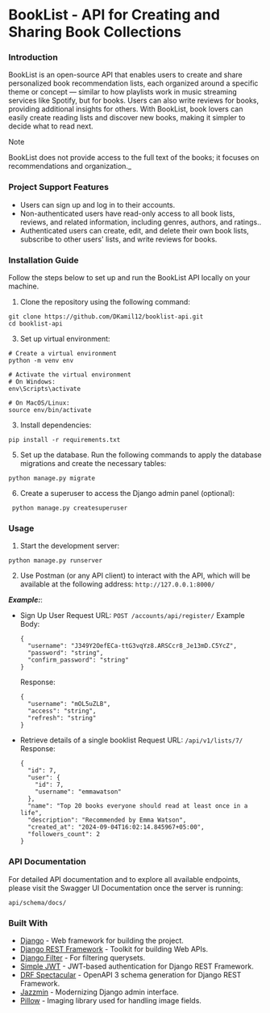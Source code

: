 # BookList - API for Creating and Sharing Book Collections
### Introduction
BookList is an open-source API that enables users to create and share personalized book recommendation lists, each organized around a specific theme or concept — similar to how playlists work in music streaming services like Spotify, but for books. Users can also write reviews for books, providing additional insights for others. With BookList, book lovers can easily create reading lists and discover new books, making it simpler to decide what to read next.
> [!NOTE]
> BookList does not provide access to the full text of the books; it focuses on recommendations and organization._

### Project Support Features
* Users can sign up and log in to their accounts.
* Non-authenticated users have read-only access to all book lists, reviews, and related information, including genres, authors, and ratings..
* Authenticated users can create, edit, and delete their own book lists, subscribe to other users' lists, and write reviews for books.

### Installation Guide
Follow the steps below to set up and run the BookList API locally on your machine.

1. Clone the repository using the following command:
  ```
  git clone https://github.com/DKamil12/booklist-api.git
  cd booklist-api
  ```
3. Set up virtual environment:
  ```
  # Create a virtual environment
  python -m venv env
  
  # Activate the virtual environment
  # On Windows:
  env\Scripts\activate
  
  # On MacOS/Linux:
  source env/bin/activate
  ```
3. Install dependencies:
  ```
  pip install -r requirements.txt
  ```
5. Set up the database. Run the following commands to apply the database migrations and create the necessary tables:
  ```
  python manage.py migrate
  ```
6. Create a superuser to access the Django admin panel (optional):
  ```
   python manage.py createsuperuser
  ```

### Usage
1. Start the development server:
  ```
  python manage.py runserver
  ```
2. Use Postman (or any API client) to interact with the API, which will be available at the following address:
   `http://127.0.0.1:8000/`
   
**_Example:_**:
* Sign Up User
  Request URL:
  ``` POST /accounts/api/register/ ```
  Example Body:
  ``` 
  {
    "username": "J349Y2OefECa-ttG3vqYz8.ARSCcr8_Je13mD.C5YcZ",
    "password": "string",
    "confirm_password": "string"
  }
  ```
  Response:
  ```
  {
    "username": "mOL5uZLB",
    "access": "string",
    "refresh": "string"
  }
  ```
* Retrieve details of a single booklist
  Request URL:
  ``` /api/v1/lists/7/ ```
  Response:
  ```
  {
    "id": 7,
    "user": {
      "id": 7,
      "username": "emmawatson"
    },
    "name": "Top 20 books everyone should read at least once in a life",
    "description": "Recommended by Emma Watson",
    "created_at": "2024-09-04T16:02:14.845967+05:00",
    "followers_count": 2
  }
  ```

### API Documentation
For detailed API documentation and to explore all available endpoints, please visit the Swagger UI Documentation once the server is running:
```
api/schema/docs/
```

### Built With
* [Django](https://www.djangoproject.com/) - Web framework for building the project.
* [Django REST Framework](https://www.django-rest-framework.org/) - Toolkit for building Web APIs.
* [Django Filter](https://django-filter.readthedocs.io/en/stable/) - For filtering querysets.
* [Simple JWT](https://django-rest-framework-simplejwt.readthedocs.io/en/latest/) - JWT-based authentication for Django REST Framework.
* [DRF Spectacular](https://drf-spectacular.readthedocs.io/en/latest/) - OpenAPI 3 schema generation for Django REST Framework.
* [Jazzmin](https://django-jazzmin.readthedocs.io/) - Modernizing Django admin interface.
* [Pillow](https://python-pillow.org/) - Imaging library used for handling image fields.
